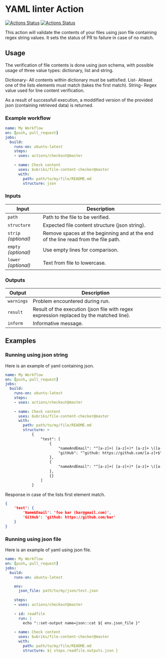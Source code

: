 # YAML linter Action

[![Actions Status](https://github.com/bubriks/file-content-checker/workflows/Lint/badge.svg)](https://github.com/bubriks/file-content-checker/actions)
[![Actions Status](https://github.com/bubriks/file-content-checker/workflows/Integration%20Test/badge.svg)](https://github.com/bubriks/file-content-checker/actions)

This action will validate the contents of your files using json file containing regex string values. It sets the status of PR to failure in case of no match.

## Usage

The verification of file contents is done using json schema, with possible usage of three value types: dictionary, list and string.

Dictionary- All contents within dictionary must be sattisfied.
List- Atleast one of the lists elements must match (takes the first match).
String- Regex value used for line content verification.

As a result of successfull execution, a moddified version of the provided json (containing retrieved data) is returned.

### Example workflow

```yaml
name: My Workflow
on: [push, pull_request]
jobs:
  build:
    runs-on: ubuntu-latest
    steps:
    - uses: actions/checkout@master
	
    - name: Check content
      uses: bubriks/file-content-checker@master
      with:
        path: path/to/my/file/README.md
		structure: json
```

### Inputs

| Input                                             | Description                                        |
|------------------------------------------------------|-----------------------------------------------|
| `path`  | Path to the file to be verified.    |
| `structure` | Expected file content structure (json string).    |
| `strip` _(optional)_  | Remove spaces at the beginning and at the end of the line read from the file path.    |
| `empty` _(optional)_  | Use empty lines for comparison.    |
| `lower` _(optional)_  | Text from file to lowercase.    |

### Outputs

| Output                                             | Description                                        |
|------------------------------------------------------|-----------------------------------------------|
| `warnings`  | Problem encountered during run.    |
| `result`  | Result of the execution (json file with regex expression replaced by the matched line).    |
| `inform`  | Informative message.    |

## Examples

### Running using json string

Here is an example of yaml containing json.

```yaml
name: My Workflow
on: [push, pull_request]
jobs:
  build:
    runs-on: ubuntu-latest
    steps:
    - uses: actions/checkout@master
	
    - name: Check content
      uses: bubriks/file-content-checker@master
      with:
        path: path/to/my/file/README.md
		structure: >
			{
				"test": [
					{
						"nameAndEmail": "^[a-z]+( [a-z]+)* [a-z]+ \([a-z]+@gmail.com\)$",
						"gitHub": "^github: https://github.com/[a-z]+$"
					},
					{
						"nameAndEmail": "^[a-z]+( [a-z]+)* [a-z]+ \([a-z]+@gmail.com\)$"
					},
					{}
				]
			}
```

Response in case of the lists first element match.

```json
{
	'test': {
		'Name&Email': 'foo bar (bar@gmail.com)', 
		'GitHub': 'github: https://github.com/bar'
	}
}
```

### Running using json file

Here is an example of yaml using json file.

```yaml
name: My Workflow
on: [push, pull_request]
jobs:
  build:
    runs-on: ubuntu-latest

    env:
      json_file: path/to/my/json/test.json
	
    steps:
    - uses: actions/checkout@master
	
	- id: readfile
	  run: |
		echo "::set-output name=json::cat ${ env.json_file }"
	
    - name: Check content
      uses: bubriks/file-content-checker@master
      with:
        path: path/to/my/file/README.md
		structure: ${ steps.readfile.outputs.json }
```